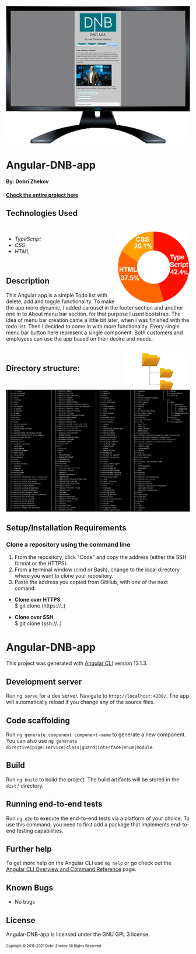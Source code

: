 <img align="justify" alt="chart" width="950px" src="https://github.com/zhekovdobri/Angular-DNB-app/blob/main/src/assets/images/Angular-DNB-app1200px.gif">

# Angular-DNB-app

#### By: Dobri Zhekov

#### [<ins>Check the entire project here</ins>](https://zhekovdobri.github.io/Angular-DNB-app/)

## Technologies Used

<div class=pull-left>

</div>
&nbsp;&nbsp;&nbsp;&nbsp;&nbsp;&nbsp;&nbsp;&nbsp;&nbsp;&nbsp;&nbsp;&nbsp;&nbsp;&nbsp;&nbsp;
<div class=pull-right>
<img align="right" alt="chart" height="200px" src="https://github.com/zhekovdobri/Angular-DNB-app/blob/main/src/assets/images/Angular-DNB-app%20language%20chart.png">
</div>

* _TypeScript_
* _CSS_
* _HTML_

<br />

## Description
This Angular app is a simple Todo list with delete, add and toggle functionality. To make the app more dynamic, I added carousel in the footer section and another one in to About menu bar section. for that purpose I used bootstrap. The idea of menu bar creation came a little bit later, when I was finished with the todo list. Then I decided to come in with more functionality. Every single menu bar button here represent a single component. Both customers and employees can use the app based on their desire and needs.     

</div>
&nbsp;&nbsp;&nbsp;&nbsp;&nbsp;&nbsp;&nbsp;&nbsp;&nbsp;&nbsp;&nbsp;&nbsp;&nbsp;&nbsp;&nbsp;
<div class=pull-right>
<img align="right" alt="chart" height="100px" src="https://github.com/zhekovdobri/Angular-DNB-app/blob/main/src/assets/images/Directory_structure_logo.png">
</div>

## Directory structure:

<img alt="chart" src="https://github.com/zhekovdobri/Angular-DNB-app/blob/main/src/assets/images/DNB%20directory%20structure.png">

## Setup/Installation Requirements

### Clone a repository using the command line 

1. From the repository, click "Code" and copy the address (either the SSH format or the HTTPS). 
2. From a terminal window (cmd or Bash), change to the local directory where you want to clone your repository.
3. Paste the address you copied from GitHub, with one of the next comand:

* **Clone over HTTPS**<br>
  $ git clone (https://..)
  
* **Clone over SSH**<br>
  $ git clone (ssh://..)

# Angular-DNB-app

This project was generated with [Angular CLI](https://github.com/angular/angular-cli) version 13.1.3.

## Development server

Run `ng serve` for a dev server. Navigate to `http://localhost:4200/`. The app will automatically reload if you change any of the source files.

## Code scaffolding

Run `ng generate component component-name` to generate a new component. You can also use `ng generate directive|pipe|service|class|guard|interface|enum|module`.

## Build

Run `ng build` to build the project. The build artifacts will be stored in the `dist/` directory.

## Running end-to-end tests

Run `ng e2e` to execute the end-to-end tests via a platform of your choice. To use this command, you need to first add a package that implements end-to-end testing capabilities.

## Further help

To get more help on the Angular CLI use `ng help` or go check out the [Angular CLI Overview and Command Reference](https://angular.io/cli) page.

## Known Bugs

* No bugs

## License


Angular-DNB-app is licensed under the GNU GPL 3 license.

<sub><sup>Copiright © 2016-2021 Dobri Zhekov All Rights Reserved</sup></sub>

